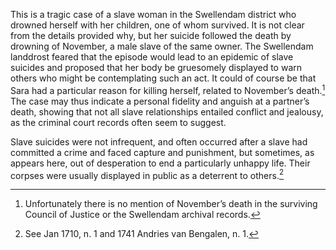 This is a tragic case of a slave woman in the Swellendam district who drowned herself with her children, one of whom survived. It is not clear from the details provided why, but her suicide followed the death by drowning of November, a male slave of the same owner. The Swellendam landdrost feared that the episode would lead to an epidemic of slave suicides and proposed that her body be gruesomely displayed to warn others who might be contemplating such an act. It could of course be that Sara had a particular reason for killing herself, related to November’s death.[^1] The case may thus indicate a personal fidelity and anguish at a partner’s death, showing that not all slave relationships entailed conflict and jealousy, as the criminal court records often seem to suggest.

Slave suicides were not infrequent, and often occurred after a slave had committed a crime and faced capture and punishment, but sometimes, as appears here, out of desperation to end a particularly unhappy life. Their corpses were usually displayed in public as a deterrent to others.[^2]

[^1]: Unfortunately there is no mention of November’s death in the surviving Council of Justice or the Swellendam archival records.

[^2]: See Jan 1710, n. 1 and 1741 Andries van Bengalen, n. 1.